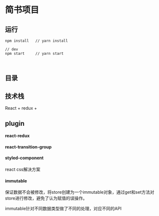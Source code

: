 # 简书项目

## 运行
```
npm install   // yarn install

// dev
npm start     // yarn start



```

## 目录

## 技术栈
React + redux + 

## plugin

#### react-redux

#### react-transition-group

#### styled-component
react css解决方案

#### immutable
保证数据不会被修改，将store创建为一个immutable对象，通过get和set方法对store进行修改，避免了认为赋值的误操作。

immutable针对不同数据类型做了不同的处理，对应不同的API



